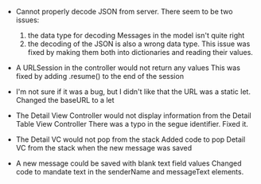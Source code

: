 * Cannot properly decode JSON from server.  There seem to be two issues:
    1) the data type for decoding Messages in the model isn't quite right
    2) the decoding of the JSON is also a wrong data type.
This issue was fixed by making them both into dictionaries and reading their values.

* A URLSession in the controller would not return any values
This was fixed by adding .resume() to the end of the session

* I'm not sure if it was a bug, but I didn't like that the URL was a static let.
Changed the baseURL to a let

* The Detail View Controller would not display information from the Detail Table View Controller
There was a typo in the segue identifier.  Fixed it.

* The Detail VC would not pop from the stack
Added code to pop Detail VC from the stack when the new message was saved

* A new message could be saved with blank text field values
Changed code to mandate text in the senderName and messageText elements.
